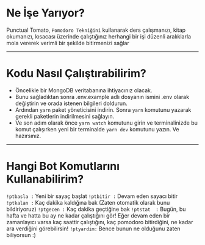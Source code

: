 # Ne İşe Yarıyor?
Punctual Tomato, `Pomodoro Tekniğini` kullanarak ders çalışmanızı, kitap okumanızı, kısacası üzerinde çalıştığınız herhangi bir işi düzenli aralıklarla mola vererek verimli bir şekilde bitirmenizi sağlar

---

# Kodu Nasıl Çalıştırabilirim?
- Öncelikle bir MongoDB veritabanına ihtiyacınız olacak. 
- Bunu sağladıktan sonra .env.example adlı dosyanın ismini .env olarak değiştirin ve orada istenen bilgileri doldurun.
- Ardından `yarn` paket yöneticisini indirin. Sonra `yarn` komutunu yazarak gerekli paketlerin indirilmesini sağlayın.
- Ve son adım olarak önce `yarn watch` komutunu girin ve terminalinizde bu komut çalışırken yeni bir terminalde `yarn dev` komutunu yazın. Ve hazırsınız.

---

# Hangi Bot Komutlarını Kullanabilirim?
`!ptbasla :`  Yeni bir sayaç başlat
`!ptbitir :`  Devam eden sayacı bitir
`!ptkalan :`  Kaç dakika kaldığına bak (Zaten otomatik olarak bunu bildiriyoruz)
`!ptgecen :`  Kaç dakika geçtiğine bak
`!ptstat  :` Bugün, bu hafta ve hatta bu ay ne kadar çalıştığını gör! Eğer devam eden bir zamanlayıcı varsa kaç saattir çalıştığını, kaç pomodoro bitirdiğini, ne kadar ara verdiğini görebilirsin!
`!ptyardim:`  Bence bunun ne olduğunu zaten biliyorsun :)